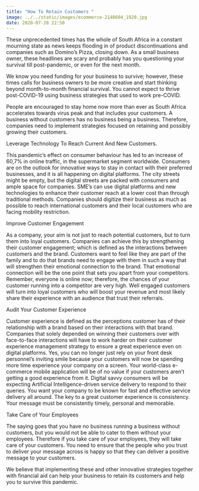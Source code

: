 ```yaml
---
title: "How To Retain Customers "
image: ../../static/images/ecommerce-2140604_1920.jpg
date: 2020-07-28 22:50
---
```

These unprecedented times has the whole of South Africa in a constant mourning state as news keeps flooding in of product discontinuations and companies such as Domino’s Pizza, closing down. As a small business owner, these headlines are scary and probably has you questioning your survival till post-pandemic, or even for the next month.

We know you need funding for your business to survive; however, these times calls for business owners to be more creative and start thinking beyond month-to-month financial survival. You cannot expect to thrive post-COVID-19 using business strategies that used to work pre-COVID.

People are encouraged to stay home now more than ever as South Africa accelerates towards virus peak and that includes your customers. A business without customers has no business being a business. Therefore, companies need to implement strategies focused on retaining and possibly growing their customers.

Leverage Technology To Reach Current And New Customers.

This pandemic’s effect on consumer behaviour has led to an increase of 60,7% in online traffic, in the supermarket segment worldwide. Consumers are on the outlook for innovative ways to stay in contact with their preferred businesses, and it is all happening on digital platforms. The city streets might be empty, but the digital streets are packed with consumers and ample space for companies. SME’s can use digital platforms and new technologies to enhance their customer reach at a lower cost than through traditional methods. Companies should digitize their business as much as possible to reach international customers and their local customers who are facing mobility restriction.

Improve Customer Engagement

As a company, your aim is not just to reach potential customers, but to turn them into loyal customers. Companies can achieve this by strengthening their customer engagement; which is defined as the interactions between customers and the brand. Customers want to feel like they are part of the family and to do that brands need to engage with them in such a way that will strengthen their emotional connection to the brand. That emotional connection will be the one point that sets you apart from your competitors. Remember, everyone is online now; therefore, the chances of your customer running into a competitor are very high. Well engaged customers will turn into loyal customers who will boost your revenue and most likely share their experience with an audience that trust their referrals.

Audit Your Customer Experience

Customer experience is defined as the perceptions customer has of their relationship with a brand based on their interactions with that brand. Companies that solely depended on winning their customers over with face-to-face interactions will have to work harder on their customer experience management strategy to ensure a great experience even on digital platforms. Yes, you can no longer just rely on your front desk personnel’s inviting smile because your customers will now be spending more time experience your company on a screen. Your world-class e-commerce mobile application will be of no value if your customers aren’t getting a good experience from it. Digital savvy consumers will be expecting Artificial Intelligence-driven service delivery to respond to their queries. You want your company to be known for fast and effective service delivery all around. The key to a great customer experience is consistency. Your message must be consistently timely, personal and memorable.

Take Care of Your Employees

The saying goes that you have no business running a business without customers, but you would not be able to cater to them without your employees. Therefore if you take care of your employees, they will take care of your customers. You need to ensure that the people who you trust to deliver your message across is happy so that they can deliver a positive message to your customers.

We believe that implementing these and other innovative strategies together with financial aid can help your business to retain its customers and help you to survive this pandemic.